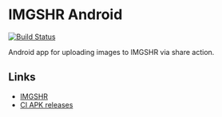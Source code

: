 # IMGSHR Android

[![Build Status](https://travis-ci.org/nning/imgshr-android.svg?branch=master)](https://travis-ci.org/nning/imgshr-android)

Android app for uploading images to IMGSHR via share action.

## Links

* [IMGSHR](https://imgshr.orgizm.net)
* [CI APK releases](https://imgshr.orgizm.net/releases)
